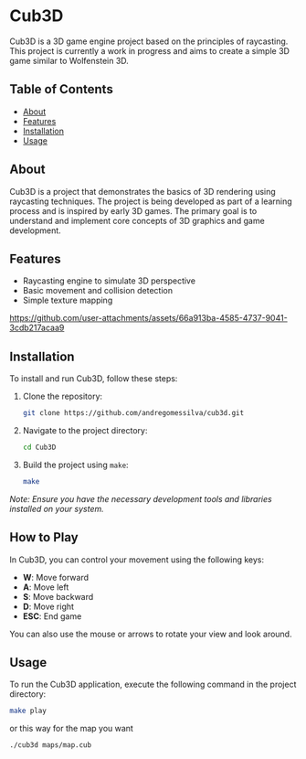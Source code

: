 # Cub3D

Cub3D is a 3D game engine project based on the principles of raycasting. This project is currently a work in progress and aims to create a simple 3D game similar to Wolfenstein 3D.

## Table of Contents

- [About](#about)
- [Features](#features)
- [Installation](#installation)
- [Usage](#usage)

## About

Cub3D is a project that demonstrates the basics of 3D rendering using raycasting techniques. The project is being developed as part of a learning process and is inspired by early 3D games. The primary goal is to understand and implement core concepts of 3D graphics and game development.

## Features

- Raycasting engine to simulate 3D perspective
- Basic movement and collision detection
- Simple texture mapping


https://github.com/user-attachments/assets/66a913ba-4585-4737-9041-3cdb217acaa9


## Installation

To install and run Cub3D, follow these steps:

1. Clone the repository:
    ```bash
    git clone https://github.com/andregomessilva/cub3d.git
    ```
2. Navigate to the project directory:
    ```bash
    cd Cub3D
    ```
3. Build the project using `make`:
    ```bash
    make
    ```

*Note: Ensure you have the necessary development tools and libraries installed on your system.*

## How to Play

In Cub3D, you can control your movement using the following keys:

- **W**: Move forward
- **A**: Move left
- **S**: Move backward
- **D**: Move right
- **ESC**: End game

You can also use the mouse or arrows to rotate your view and look around.

## Usage

To run the Cub3D application, execute the following command in the project directory:

```bash
make play
```
or this way for the map you want
```bash
./cub3d maps/map.cub
``` 

